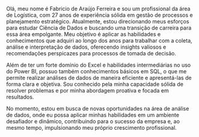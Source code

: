 Olá, meu nome é Fabricio de Araújo Ferreira e sou um profissional da área de Logística, 
com 27 anos de experiência sólida em gestão de processos e planejamento estratégico. 
Atualmente, estou direcionando meus esforços para estudar Ciência de Dados e buscando uma transição de carreira para essa área empolgante.
Meu objetivo é aplicar as habilidades e conhecimentos que adquiri ao longo dos anos para trabalhar com a coleta, 
análise e interpretação de dados, oferecendo insights valiosos e recomendações perspicazes para processos de tomada de decisão.

Além de ter um forte domínio do Excel e habilidades intermediárias no uso do Power BI, 
possuo também conhecimentos básicos em SQL, o que me permite realizar análises de dados de maneira eficiente e apresentá-las de forma clara e objetiva. 
Sou conhecido pela minha capacidade sólida de resolver problemas e por minha abordagem proativa e focada em resultados.

No momento, estou em busca de novas oportunidades na área de análise de dados, 
onde eu possa aplicar minhas habilidades em um ambiente desafiador e dinâmico, 
contribuindo para o sucesso da empresa e, ao mesmo tempo, impulsionando meu próprio crescimento profissional.
